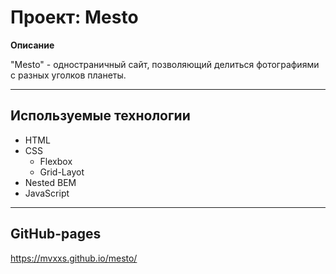 # Проект: Mesto

**Описание**

"Mesto" - одностраничный сайт, позволяющий делиться фотографиями с разных уголков планеты.

***

## Используемые технологии

* HTML
* CSS
	* Flexbox
    * Grid-Layot
* Nested BEM
* JavaScript

***

## GitHub-pages

https://mvxxs.github.io/mesto/
